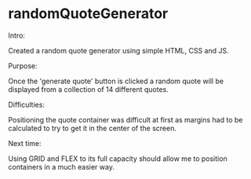 # randomQuoteGenerator

Intro:

Created a random quote generator using simple HTML, CSS and JS.

Purpose:

Once the 'generate quote' button is clicked a random quote will be displayed from a collection of 14 different quotes.

Difficulties:

Positioning the quote container was difficult at first as margins had to be calculated to try to get it in the center of the screen.

Next time:

Using GRID and FLEX to its full capacity should allow me to position containers in a much easier way.
